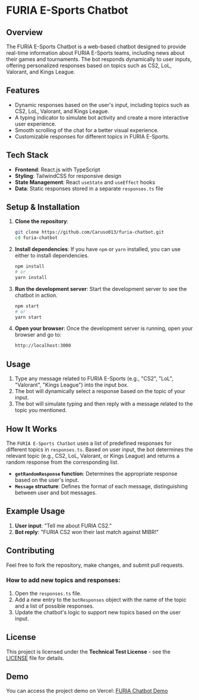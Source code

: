 # FURIA E-Sports Chatbot

## Overview
The FURIA E-Sports Chatbot is a web-based chatbot designed to provide real-time information about FURIA E-Sports teams, including news about their games and tournaments. The bot responds dynamically to user inputs, offering personalized responses based on topics such as CS2, LoL, Valorant, and Kings League.

## Features
- Dynamic responses based on the user's input, including topics such as CS2, LoL, Valorant, and Kings League.
- A typing indicator to simulate bot activity and create a more interactive user experience.
- Smooth scrolling of the chat for a better visual experience.
- Customizable responses for different topics in FURIA E-Sports.

## Tech Stack
- **Frontend**: React.js with TypeScript
- **Styling**: TailwindCSS for responsive design
- **State Management**: React `useState` and `useEffect` hooks
- **Data**: Static responses stored in a separate `responses.ts` file

## Setup & Installation

1. **Clone the repository**:
    ```bash
    git clone https://github.com/Caruso013/furia-chatbot.git
    cd furia-chatbot
    ```

2. **Install dependencies**:
    If you have `npm` or `yarn` installed, you can use either to install dependencies.
    ```bash
    npm install
    # or
    yarn install
    ```

3. **Run the development server**:
    Start the development server to see the chatbot in action.
    ```bash
    npm start
    # or
    yarn start
    ```

4. **Open your browser**:
    Once the development server is running, open your browser and go to:
    ```bash
    http://localhost:3000
    ```

## Usage

1. Type any message related to FURIA E-Sports (e.g., "CS2", "LoL", "Valorant", "Kings League") into the input box.
2. The bot will dynamically select a response based on the topic of your input.
3. The bot will simulate typing and then reply with a message related to the topic you mentioned.

## How It Works

The `FURIA E-Sports Chatbot` uses a list of predefined responses for different topics in `responses.ts`. Based on user input, the bot determines the relevant topic (e.g., CS2, LoL, Valorant, or Kings League) and returns a random response from the corresponding list.

- **`getRandomResponse` function**: Determines the appropriate response based on the user's input.
- **`Message` structure**: Defines the format of each message, distinguishing between user and bot messages.

## Example Usage

1. **User input**: "Tell me about FURIA CS2."
2. **Bot reply**: "FURIA CS2 won their last match against MIBR!"

## Contributing

Feel free to fork the repository, make changes, and submit pull requests.

### How to add new topics and responses:
1. Open the `responses.ts` file.
2. Add a new entry to the `botResponses` object with the name of the topic and a list of possible responses.
3. Update the chatbot's logic to support new topics based on the user input.

## License

This project is licensed under the **Technical Test License** - see the [LICENSE](LICENSE) file for details.

## Demo

You can access the project demo on Vercel: [FURIA Chatbot Demo](https://furia-chatbot-nine.vercel.app/)
